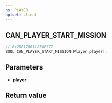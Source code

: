 ```yaml
---
ns: PLAYER
apiset: client
---
```

## CAN_PLAYER_START_MISSION

```c
// 0x2DF170B1185AF777
BOOL CAN_PLAYER_START_MISSION(Player player);
```


## Parameters
* **player**:

## Return value